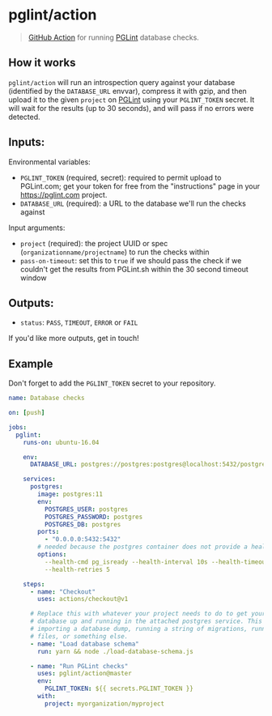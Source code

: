 # pglint/action

> [GitHub Action](https://help.github.com/en/actions) for running [PGLint](https://pglint.com) database checks.

## How it works

`pglint/action` will run an introspection query against your database
(identified by the `DATABASE_URL` envvar), compress it with gzip, and then
upload it to the given `project` on [PGLint](https://pglint.com) using your
`PGLINT_TOKEN` secret. It will wait for the results (up to 30 seconds), and
will pass if no errors were detected.

## Inputs:

Environmental variables:

- `PGLINT_TOKEN` (required, secret): required to permit upload to PGLint.com; get your token for
  free from the "instructions" page in your https://pglint.com project.
- `DATABASE_URL` (required): a URL to the database we'll run the checks against

Input arguments:

- `project` (required): the project UUID or spec
  (`organizationname/projectname`) to run the checks within
- `pass-on-timeout`: set this to `true` if we should pass the check if we
  couldn't get the results from PGLint.sh within the 30 second timeout window

## Outputs:

- `status`: `PASS`, `TIMEOUT`, `ERROR` or `FAIL`

If you'd like more outputs, get in touch!

## Example

Don't forget to add the `PGLINT_TOKEN` secret to your repository.

```yaml
name: Database checks

on: [push]

jobs:
  pglint:
    runs-on: ubuntu-16.04

    env:
      DATABASE_URL: postgres://postgres:postgres@localhost:5432/postgres

    services:
      postgres:
        image: postgres:11
        env:
          POSTGRES_USER: postgres
          POSTGRES_PASSWORD: postgres
          POSTGRES_DB: postgres
        ports:
          - "0.0.0.0:5432:5432"
        # needed because the postgres container does not provide a healthcheck
        options:
          --health-cmd pg_isready --health-interval 10s --health-timeout 5s
          --health-retries 5

    steps:
      - name: "Checkout"
        uses: actions/checkout@v1

      # Replace this with whatever your project needs to do to get your
      # database up and running in the attached postgres service. This might be
      # importing a database dump, running a string of migrations, running SQL
      # files, or something else.
      - name: "Load database schema"
        run: yarn && node ./load-database-schema.js

      - name: "Run PGLint checks"
        uses: pglint/action@master
        env:
          PGLINT_TOKEN: ${{ secrets.PGLINT_TOKEN }}
        with:
          project: myorganization/myproject
```
